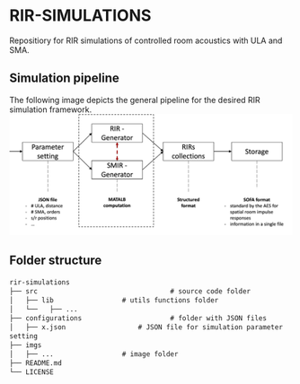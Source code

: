 # RIR-SIMULATIONS
Repositiory for RIR simulations of controlled room acoustics with ULA and SMA.

## Simulation pipeline
The following image depicts the general pipeline for the desired RIR simulation framework.
![pipeline](imgs/pipeline.png "pipeline")


## Folder structure
```
rir-simulations
├── src                     			# source code folder
│   ├── lib           		# utils functions folder
│   └──   ├── ...
├── configurations   					# folder with JSON files
│   ├── x.json           		# JSON file for simulation parameter setting
├── imgs
│   ├── ...           		# image folder
├── README.md
└── LICENSE
```
